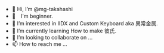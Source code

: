 - 👋 Hi, I’m @mg-takahashi
- 🌿　I'm beginner.
- 👀 I’m interested in IIDX and Custom Keyboard aka 異常金属.
- 🌱 I’m currently learning How to make 彼氏.
- 💞️ I’m looking to collaborate on ...
- 📫 How to reach me ...

<!---
mg-takahashi/mg-takahashi is a ✨ special ✨ repository because its `README.md` (this file) appears on your GitHub profile.
You can click the Preview link to take a look at your changes.
--->
